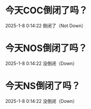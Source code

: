 # 今天COC倒闭了吗？

2025-1-8 0:14:22 倒闭了（Not Down）

# 今天NOS倒闭了吗？

2025-1-8 0:14:22 没倒闭（Down）

# 今天NS倒闭了吗？

2025-1-8 0:14:22 没倒闭（Down）

